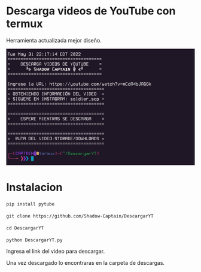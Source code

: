 # Descarga videos de YouTube con termux
Herramienta actualizada mejor diseño.

![alt text](https://github.com/Shadow-Captain/DescargarYT/blob/main/IMG_20220531_224126.png)

# Instalacion

```
pip install pytube

git clone https://github.com/Shadow-Captain/DescargarYT

cd DescargarYT

python DescargarYT.py

```

Ingresa el link del video para descargar.

Una vez descargado lo encontraras en la carpeta  de descargas.
